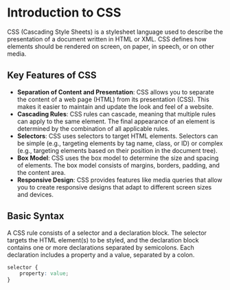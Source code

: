 # Introduction to CSS

CSS (Cascading Style Sheets) is a stylesheet language used to describe the presentation of a document written in HTML or XML. CSS defines how elements should be rendered on screen, on paper, in speech, or on other media.

## Key Features of CSS

- **Separation of Content and Presentation**: CSS allows you to separate the content of a web page (HTML) from its presentation (CSS). This makes it easier to maintain and update the look and feel of a website.
- **Cascading Rules**: CSS rules can cascade, meaning that multiple rules can apply to the same element. The final appearance of an element is determined by the combination of all applicable rules.
- **Selectors**: CSS uses selectors to target HTML elements. Selectors can be simple (e.g., targeting elements by tag name, class, or ID) or complex (e.g., targeting elements based on their position in the document tree).
- **Box Model**: CSS uses the box model to determine the size and spacing of elements. The box model consists of margins, borders, padding, and the content area.
- **Responsive Design**: CSS provides features like media queries that allow you to create responsive designs that adapt to different screen sizes and devices.

## Basic Syntax

A CSS rule consists of a selector and a declaration block. The selector targets the HTML element(s) to be styled, and the declaration block contains one or more declarations separated by semicolons. Each declaration includes a property and a value, separated by a colon.

```css
selector {
    property: value;
}